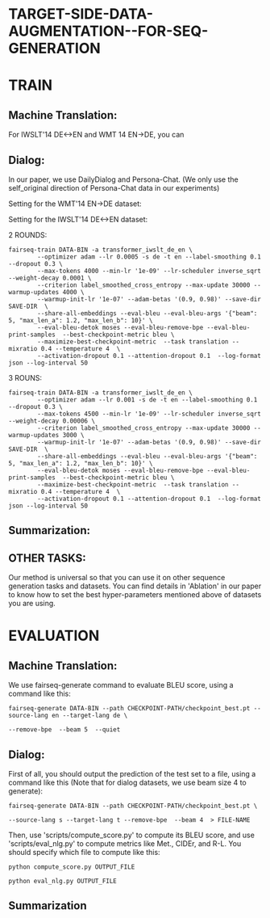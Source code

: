 # TARGET-SIDE-DATA-AUGMENTATION--FOR-SEQ-GENERATION

# TRAIN

## Machine Translation:

For IWSLT'14 DE<->EN and WMT 14 EN->DE, you can 

## Dialog:

In our paper, we use DailyDialog and Persona-Chat. (We only use the self_original direction of Persona-Chat data in our experiments)

Setting for the WMT'14 EN->DE dataset:

Setting for the IWSLT'14 DE<->EN dataset:

2 ROUNDS:

```
fairseq-train DATA-BIN -a transformer_iwslt_de_en \
        --optimizer adam --lr 0.0005 -s de -t en --label-smoothing 0.1 --dropout 0.3 \
        --max-tokens 4000 --min-lr '1e-09' --lr-scheduler inverse_sqrt --weight-decay 0.0001 \
        --criterion label_smoothed_cross_entropy --max-update 30000 --warmup-updates 4000 \       
        --warmup-init-lr '1e-07' --adam-betas '(0.9, 0.98)' --save-dir SAVE-DIR  \        
        --share-all-embeddings --eval-bleu --eval-bleu-args '{"beam": 5, "max_len_a": 1.2, "max_len_b": 10}' \       
        --eval-bleu-detok moses --eval-bleu-remove-bpe --eval-bleu-print-samples  --best-checkpoint-metric bleu \        
        --maximize-best-checkpoint-metric  --task translation --mixratio 0.4 --temperature 4  \       
        --activation-dropout 0.1 --attention-dropout 0.1  --log-format json --log-interval 50
```

3 ROUNS: 

```
fairseq-train DATA-BIN -a transformer_iwslt_de_en \
        --optimizer adam --lr 0.001 -s de -t en --label-smoothing 0.1 --dropout 0.3 \
        --max-tokens 4500 --min-lr '1e-09' --lr-scheduler inverse_sqrt --weight-decay 0.00006 \
        --criterion label_smoothed_cross_entropy --max-update 30000 --warmup-updates 3000 \       
        --warmup-init-lr '1e-07' --adam-betas '(0.9, 0.98)' --save-dir SAVE-DIR  \        
        --share-all-embeddings --eval-bleu --eval-bleu-args '{"beam": 5, "max_len_a": 1.2, "max_len_b": 10}' \       
        --eval-bleu-detok moses --eval-bleu-remove-bpe --eval-bleu-print-samples  --best-checkpoint-metric bleu \        
        --maximize-best-checkpoint-metric  --task translation --mixratio 0.4 --temperature 4  \       
        --activation-dropout 0.1 --attention-dropout 0.1  --log-format json --log-interval 50
```

## Summarization:

## OTHER TASKS:

Our method is universal so that you can use it on other sequence generation tasks and datasets. You can find details in 'Ablation' in our paper to know how to set the best hyper-parameters mentioned above of datasets you are using.

# EVALUATION 

## Machine Translation:

We use fairseq-generate command to evaluate BLEU score, using a command like this:

```
fairseq-generate DATA-BIN --path CHECKPOINT-PATH/checkpoint_best.pt --source-lang en --target-lang de \

--remove-bpe  --beam 5  --quiet
```

## Dialog: 

First of all, you should output the prediction of the test set to a file, using a command like this (Note that for dialog datasets, we use beam size 4 to generate):

```
fairseq-generate DATA-BIN --path CHECKPOINT-PATH/checkpoint_best.pt \

--source-lang s --target-lang t --remove-bpe  --beam 4  > FILE-NAME
```

Then, use 'scripts/compute_score.py' to compute its BLEU score, and use 'scripts/eval_nlg.py' to compute metrics like Met., CIDEr, and R-L. You should specify which file to compute like this:

```
python compute_score.py OUTPUT_FILE

python eval_nlg.py OUTPUT_FILE
```

## Summarization

